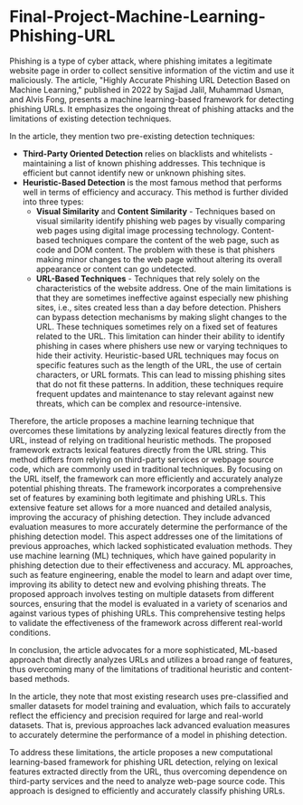 # Final-Project-Machine-Learning-Phishing-URL

Phishing is a type of cyber attack, where phishing imitates a legitimate website page in order to collect sensitive information of the victim and use it maliciously. The article, "Highly Accurate Phishing URL Detection Based on Machine Learning," published in 2022 by Sajjad Jalil, Muhammad Usman, and Alvis Fong, presents a machine learning-based framework for detecting phishing URLs. It emphasizes the ongoing threat of phishing attacks and the limitations of existing detection techniques.

In the article, they mention two pre-existing detection techniques:
- **Third-Party Oriented Detection** relies on blacklists and whitelists - maintaining a list of known phishing addresses. This technique is efficient but cannot identify new or unknown phishing sites.
- **Heuristic-Based Detection** is the most famous method that performs well in terms of efficiency and accuracy. This method is further divided into three types:
   - **Visual Similarity** and **Content Similarity** - Techniques based on visual similarity identify phishing web pages by visually comparing web pages using digital image processing technology. Content-based techniques compare the content of the web page, such as code and DOM content. The problem with these is that phishers making minor changes to the web page without altering its overall appearance or content can go undetected.
   - **URL-Based Techniques** - Techniques that rely solely on the characteristics of the website address. One of the main limitations is that they are sometimes ineffective against especially new phishing sites, i.e., sites created less than a day before detection. Phishers can bypass detection mechanisms by making slight changes to the URL. These techniques sometimes rely on a fixed set of features related to the URL. This limitation can hinder their ability to identify phishing in cases where phishers use new or varying techniques to hide their activity. Heuristic-based URL techniques may focus on specific features such as the length of the URL, the use of certain characters, or URL formats. This can lead to missing phishing sites that do not fit these patterns. In addition, these techniques require frequent updates and maintenance to stay relevant against new threats, which can be complex and resource-intensive.

Therefore, the article proposes a machine learning technique that overcomes these limitations by analyzing lexical features directly from the URL, instead of relying on traditional heuristic methods. The proposed framework extracts lexical features directly from the URL string. This method differs from relying on third-party services or webpage source code, which are commonly used in traditional techniques. By focusing on the URL itself, the framework can more efficiently and accurately analyze potential phishing threats. The framework incorporates a comprehensive set of features by examining both legitimate and phishing URLs. This extensive feature set allows for a more nuanced and detailed analysis, improving the accuracy of phishing detection. They include advanced evaluation measures to more accurately determine the performance of the phishing detection model. This aspect addresses one of the limitations of previous approaches, which lacked sophisticated evaluation methods. They use machine learning (ML) techniques, which have gained popularity in phishing detection due to their effectiveness and accuracy. ML approaches, such as feature engineering, enable the model to learn and adapt over time, improving its ability to detect new and evolving phishing threats. The proposed approach involves testing on multiple datasets from different sources, ensuring that the model is evaluated in a variety of scenarios and against various types of phishing URLs. This comprehensive testing helps to validate the effectiveness of the framework across different real-world conditions.

In conclusion, the article advocates for a more sophisticated, ML-based approach that directly analyzes URLs and utilizes a broad range of features, thus overcoming many of the limitations of traditional heuristic and content-based methods.

In the article, they note that most existing research uses pre-classified and smaller datasets for model training and evaluation, which fails to accurately reflect the efficiency and precision required for large and real-world datasets. That is, previous approaches lack advanced evaluation measures to accurately determine the performance of a model in phishing detection. 

To address these limitations, the article proposes a new computational learning-based framework for phishing URL detection, relying on lexical features extracted directly from the URL, thus overcoming dependence on third-party services and the need to analyze web-page source code. This approach is designed to efficiently and accurately classify phishing URLs.
